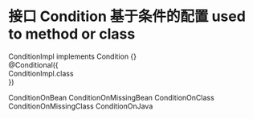 # 接口 Condition 基于条件的配置 used to method or class
ConditionImpl implements Condition {}  
@Conditional({  
   ConditionImpl.class  
})  

ConditionOnBean  ConditionOnMissingBean ConditionOnClass ConditionOnMissingClass  ConditionOnJava
